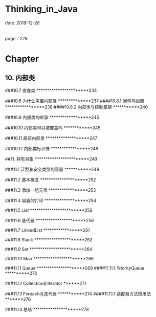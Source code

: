 # Thinking_in_Java
###### dete: 2018-12-28
###### page：276

# Chapter
## 10. 内部类

###10.7 嵌套类 ***********************234

###10.8 为什么需要内部类 **************237
####10.8.1 闭包与回调 *****************238
####10.8.2 内部类与控制框架 ***********240

###10.9 内部类的继承 ******************245

###10.10 内部类可以被覆盖吗 ************245

###10.11 局部内部类 *******************247

###10.12 内部类标识符 *****************248


##11. 持有对象 ************************249

###11.1 泛型和安全类型的容器 ***********249

###11.2 基本概念 *********************252

###11.3 添加一组元素 *****************253

###11.4 容器的打印 *******************254

###11.5 List ************************256

###11.6 迭代器 **********************259

###11.7 LinkedList *****************261

###11.8 Stack **********************262

###11.9 Set ************************264

###11.10 Map ***********************266

###11.11 Queue *********************269
####11.11.1 PriorityQueue **********270

###11.12 Collection和Iterator ******271

###11.13 Foreach与迭代器 ***********274
####11.13.1 适配器方法惯用法 *******276

###11.14 总结 *********************278